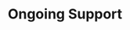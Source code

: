 ---
title: "Ongoing Support"
icon: "fas fa-headset"
description: "Comprehensive documentation, training, and ongoing maintenance support to ensure your success long after launch."
order: 6
---